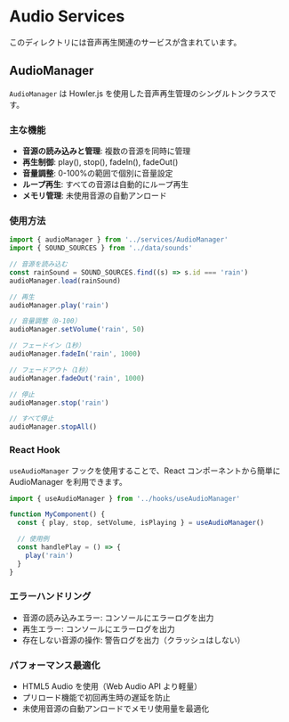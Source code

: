 # Audio Services

このディレクトリには音声再生関連のサービスが含まれています。

## AudioManager

`AudioManager` は Howler.js を使用した音声再生管理のシングルトンクラスです。

### 主な機能

- **音源の読み込みと管理**: 複数の音源を同時に管理
- **再生制御**: play(), stop(), fadeIn(), fadeOut()
- **音量調整**: 0-100%の範囲で個別に音量設定
- **ループ再生**: すべての音源は自動的にループ再生
- **メモリ管理**: 未使用音源の自動アンロード

### 使用方法

```typescript
import { audioManager } from '../services/AudioManager'
import { SOUND_SOURCES } from '../data/sounds'

// 音源を読み込む
const rainSound = SOUND_SOURCES.find((s) => s.id === 'rain')
audioManager.load(rainSound)

// 再生
audioManager.play('rain')

// 音量調整（0-100）
audioManager.setVolume('rain', 50)

// フェードイン（1秒）
audioManager.fadeIn('rain', 1000)

// フェードアウト（1秒）
audioManager.fadeOut('rain', 1000)

// 停止
audioManager.stop('rain')

// すべて停止
audioManager.stopAll()
```

### React Hook

`useAudioManager` フックを使用することで、React コンポーネントから簡単に AudioManager を利用できます。

```typescript
import { useAudioManager } from '../hooks/useAudioManager'

function MyComponent() {
  const { play, stop, setVolume, isPlaying } = useAudioManager()

  // 使用例
  const handlePlay = () => {
    play('rain')
  }
}
```

### エラーハンドリング

- 音源の読み込みエラー: コンソールにエラーログを出力
- 再生エラー: コンソールにエラーログを出力
- 存在しない音源の操作: 警告ログを出力（クラッシュはしない）

### パフォーマンス最適化

- HTML5 Audio を使用（Web Audio API より軽量）
- プリロード機能で初回再生時の遅延を防止
- 未使用音源の自動アンロードでメモリ使用量を最適化
